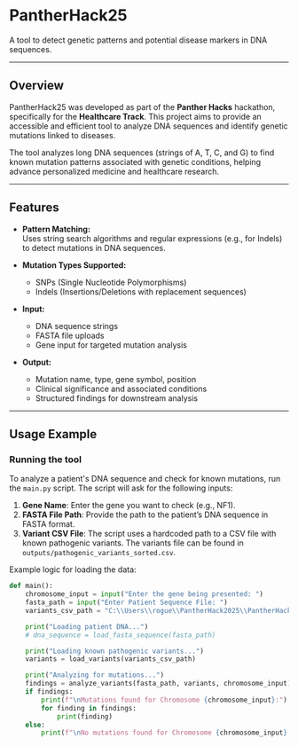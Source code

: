 # PantherHack25

A tool to detect genetic patterns and potential disease markers in DNA sequences.

---

## Overview

PantherHack25 was developed as part of the **Panther Hacks** hackathon, specifically for the **Healthcare Track**. This project aims to provide an accessible and efficient tool to analyze DNA sequences and identify genetic mutations linked to diseases.

The tool analyzes long DNA sequences (strings of A, T, C, and G) to find known mutation patterns associated with genetic conditions, helping advance personalized medicine and healthcare research.

---

## Features

- **Pattern Matching:**  
  Uses string search algorithms and regular expressions (e.g., for Indels) to detect mutations in DNA sequences.

- **Mutation Types Supported:**  
  - SNPs (Single Nucleotide Polymorphisms)  
  - Indels (Insertions/Deletions with replacement sequences)

- **Input:**  
  - DNA sequence strings  
  - FASTA file uploads
  - Gene input for targeted mutation analysis

- **Output:**  
  - Mutation name, type, gene symbol, position  
  - Clinical significance and associated conditions  
  - Structured findings for downstream analysis

---

## Usage Example

### Running the tool

To analyze a patient's DNA sequence and check for known mutations, run the `main.py` script. The script will ask for the following inputs:

1. **Gene Name**: Enter the gene you want to check (e.g., NF1).
2. **FASTA File Path**: Provide the path to the patient’s DNA sequence in FASTA format.
3. **Variant CSV File**: The script uses a hardcoded path to a CSV file with known pathogenic variants. The variants file can be found in `outputs/pathogenic_variants_sorted.csv`.

Example logic for loading the data:

```python
def main():
    chromosome_input = input("Enter the gene being presented: ")
    fasta_path = input("Enter Patient Sequence File: ")
    variants_csv_path = "C:\\Users\\rogue\\PantherHack2025\\PantherHack25\\outputs\\pathogenic_variants_sorted.csv"

    print("Loading patient DNA...")
    # dna_sequence = load_fasta_sequence(fasta_path)

    print("Loading known pathogenic variants...")
    variants = load_variants(variants_csv_path)

    print("Analyzing for mutations...")
    findings = analyze_variants(fasta_path, variants, chromosome_input)
    if findings:
        print(f"\nMutations found for Chromosome {chromosome_input}:")
        for finding in findings:
            print(finding)
    else:
        print(f"\nNo mutations found for Chromosome {chromosome_input}.")
